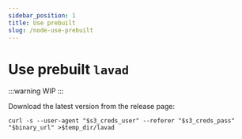```yaml
---
sidebar_position: 1
title: Use prebuilt
slug: /node-use-prebuilt
---
```


# Use prebuilt `lavad`

:::warning
WIP
:::

Download the latest version from the release page:
```
curl -s --user-agent "$s3_creds_user" --referer "$s3_creds_pass" "$binary_url" >$temp_dir/lavad

```

